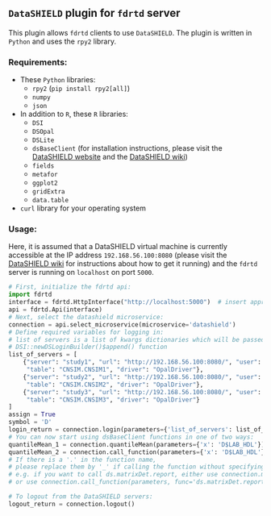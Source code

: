 ## `DataSHIELD` plugin for `fdrtd` server

This plugin allows `fdrtd` clients to use `DataSHIELD`.
The plugin is written in `Python` and uses the `rpy2` library.


### Requirements:
- These `Python` libraries:
  - `rpy2` (`pip install rpy2[all]`)
  - `numpy`
  - `json`
- In addition to `R`, these `R` libraries:
  - `DSI`
  - `DSOpal`
  - `DSLite`
  - `dsBaseClient` (for installation instructions, please visit the [DataSHIELD website](https://www.datashield.org/) and the [DataSHIELD wiki](https://data2knowledge.atlassian.net/wiki/spaces/DSDEV/overview))
  - `fields`
  - `metafor`
  - `ggplot2`
  - `gridExtra`
  - `data.table`
- `curl` library for your operating system

### Usage:
Here, it is assumed that a DataSHIELD virtual machine is currently accessible at the IP address `192.168.56.100:8080` (please visit the [DataSHIELD wiki](https://data2knowledge.atlassian.net/wiki/spaces/DSDEV/overview) for instructions about how to get it running) and the `fdrtd` server is running on `localhost` on port `5000`.

```Python
# First, initialize the fdrtd api:
import fdrtd
interface = fdrtd.HttpInterface("http://localhost:5000")  # insert appropriate server url here
api = fdrtd.Api(interface)
# Next, select the datashield microservice:
connection = api.select_microservice(microservice='datashield')
# Define required variables for logging in:
# list of servers is a list of kwargs dictionaries which will be passed on to the 
# DSI::newDSLoginBuilder()$append() function
list_of_servers = [
    {"server": "study1", "url": "http://192.168.56.100:8080/", "user": "administrator", "password": "datashield_test&",
     "table": "CNSIM.CNSIM1", "driver": "OpalDriver"},
    {"server": "study2", "url": "http://192.168.56.100:8080/", "user": "administrator", "password": "datashield_test&",
     "table": "CNSIM.CNSIM2", "driver": "OpalDriver"},
    {"server": "study3", "url": "http://192.168.56.100:8080/", "user": "administrator", "password": "datashield_test&",
     "table": "CNSIM.CNSIM3", "driver": "OpalDriver"}
]
assign = True
symbol = 'D'
login_return = connection.login(parameters={'list_of_servers': list_of_servers, 'assign': assign, 'symbol': symbol})
# You can now start using dsBaseClient functions in one of two ways:
quantileMean_1 = connection.quantileMean(parameters={'x': 'D$LAB_HDL'})
quantileMean_2 = connection.call_function(parameters={'x': 'D$LAB_HDL'}, func='ds.quantileMean')
# If there is a '.' in the function name, 
# please replace them by '_' if calling the function without specifying the 'func' argument
# e.g. if you want to call ds.matrixDet.report, either use connection.matrixDet_report(parameters)
# or use connection.call_function(parameters, func='ds.matrixDet.report')

# To logout from the DataSHIELD servers:
logout_return = connection.logout()
```